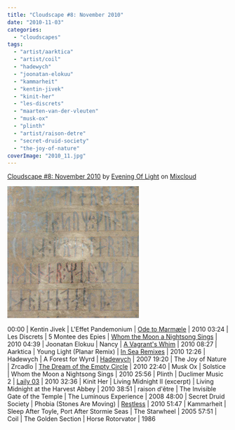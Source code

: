 ```yaml
---
title: "Cloudscape #8: November 2010"
date: "2010-11-03"
categories: 
  - "cloudscapes"
tags: 
  - "artist/aarktica"
  - "artist/coil"
  - "hadewych"
  - "joonatan-elokuu"
  - "kammarheit"
  - "kentin-jivek"
  - "kinit-her"
  - "les-discrets"
  - "maarten-van-der-vleuten"
  - "musk-ox"
  - "plinth"
  - "artist/raison-detre"
  - "secret-druid-society"
  - "the-joy-of-nature"
coverImage: "2010_11.jpg"
---
```


[Cloudscape #8: November 2010](http://www.mixcloud.com/eveningoflight/cloudscape-8-november-2010/?utm_source=widget&utm_medium=web&utm_campaign=base_links&utm_term=resource_link) by [Evening Of Light](http://www.mixcloud.com/eveningoflight/?utm_source=widget&utm_medium=web&utm_campaign=base_links&utm_term=profile_link) on [Mixcloud](http://www.mixcloud.com/?utm_source=widget&utm_medium=web&utm_campaign=base_links&utm_term=homepage_link)

![](images/2010_11.jpg "2010_11")

00:00 | Kentin Jivek | L'Effet Pandemonium | [Ode to Marmæle](http://www.eveningoflight.nl/2011/03/16/march-2011-short-reviews/ "March 2011 Short Reviews") | 2010 03:24 | Les Discrets | 5 Montee des Epies | [Whom the Moon a Nightsong Sings](http://www.eveningoflight.nl/2010/10/13/review-v-a-whom-the-moon-a-nightsong-sings-2010/ "Review: V.A. – Whom the Moon a Nightsong Sings (2010)") | 2010 04:39 | Joonatan Elokuu | Nancy | [A Vagrant's Whim](http://www.eveningoflight.nl/2011/01/29/review-joonatan-elokuu-a-vagrants-whim-2010/ "Review: Joonatan Elokuu – A Vagrant’s Whim (2010)") | 2010 08:27 | Aarktica | Young Light (Planar Remix) | [In Sea Remixes](http://www.eveningoflight.nl/2010/10/05/review-aarktica-in-sea-2009-in-sea-remixes-2010/ "Review: Aarktica – In Sea (2009) / In Sea Remixes (2010)") | 2010 12:26 | Hadewych | A Forest for Wyrd | [Hadewych](http://www.eveningoflight.nl/2009/04/01/review-hadewych-2007/ "Review: Hadewych (2007)") | 2007 19:20 | The Joy of Nature | Zrcadlo | [The Dream of the Empty Circle](http://www.eveningoflight.nl/2011/03/16/march-2011-short-reviews/ "March 2011 Short Reviews") | 2010 22:40 | Musk Ox | Solstice | Whom the Moon a Nightsong Sings | 2010 25:56 | Plinth | Duclimer Music 2 | [Laily 03](http://www.eveningoflight.nl/2010/12/05/review-v-a-laily-03-2010/ "Review: V.A. – LAILY 03 (2010)") | 2010 32:36 | Kinit Her | Living Midnight II (excerpt) | Living Midnight at the Harvest Abbey | 2010 38:51 | raison d'être | The Invisible Gate of the Temple | The Luminous Experience | 2008 48:00 | Secret Druid Society | Phobia (Stones Are Moving) | [Restless](http://www.eveningoflight.nl/2010/11/28/review-secret-druid-society-restless-2010/ "Review: Secret Druid Society – Restless (2010)") | 2010 51:47 | Kammarheit | Sleep After Toyle, Port After Stormie Seas | The Starwheel | 2005 57:51 | Coil | The Golden Section | Horse Rotorvator | 1986
